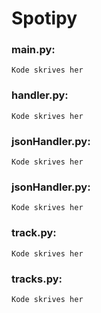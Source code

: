 # Spotipy


### main.py:
```
Kode skrives her
```

### handler.py:
```
Kode skrives her
```

### jsonHandler.py:
```
Kode skrives her
```

### jsonHandler.py:
```
Kode skrives her
```

### track.py:
```
Kode skrives her
```

### tracks.py:
```
Kode skrives her
```




